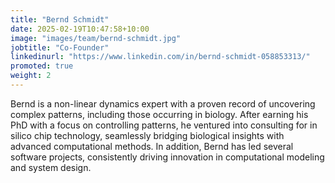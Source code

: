 ```yaml
---
title: "Bernd Schmidt"
date: 2025-02-19T10:47:58+10:00
image: "images/team/bernd-schmidt.jpg"
jobtitle: "Co-Founder"
linkedinurl: "https://www.linkedin.com/in/bernd-schmidt-058853313/"
promoted: true
weight: 2
---
```


Bernd is a non-linear dynamics expert with a proven record of uncovering complex patterns, including those occurring in biology. After earning his PhD with a focus on controlling patterns, he ventured into consulting for in silico chip technology, seamlessly bridging biological insights with advanced computational methods. In addition, Bernd has led several software projects, consistently driving innovation in computational modeling and system design.
